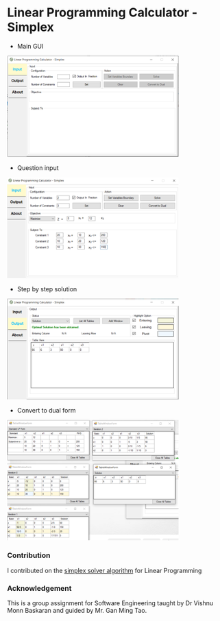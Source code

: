 
# Linear Programming Calculator - Simplex
* Main GUI
<img src="imgs/1.PNG" width = "400" >

* Question input
<img src="imgs/2.PNG" width = "400" >

* Step by step solution
<img src="imgs/3.PNG" width = "400" >

* Convert to dual form
<img src="imgs/4.PNG" width = "400" >

### Contribution
I contributed on the [simplex solver algorithm](https://github.com/soonchangAI/linear_optimization/blob/master/LinearOptimization/SimplexAlgo.cs) for Linear Programming

### Acknowledgement
This is a group assignment for Software Engineering taught by Dr Vishnu Monn Baskaran and guided by Mr. Gan Ming Tao.
